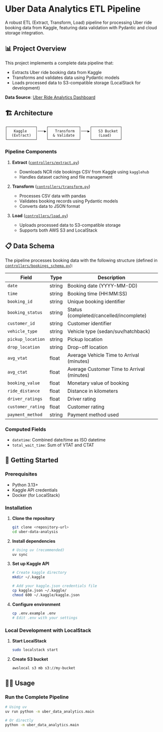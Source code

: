 # Uber Data Analytics ETL Pipeline

A robust ETL (Extract, Transform, Load) pipeline for processing Uber ride booking data from Kaggle, featuring data validation with Pydantic and cloud storage integration.

## 📊 Project Overview

This project implements a complete data pipeline that:
- Extracts Uber ride booking data from Kaggle
- Transforms and validates data using Pydantic models
- Loads processed data to S3-compatible storage (LocalStack for development)

**Data Source**: [Uber Ride Analytics Dashboard](https://www.kaggle.com/datasets/yashdevladdha/uber-ride-analytics-dashboard)

## 🏗️ Architecture

```
┌─────────────┐    ┌──────────────┐    ┌─────────────┐
│   Kaggle    │───▶│   Transform  │───▶│   S3 Bucket │
│  (Extract)  │    │  & Validate  │    │   (Load)    │
└─────────────┘    └──────────────┘    └─────────────┘
```

### Pipeline Components

1. **Extract** ([`controllers/extract.py`](uber_data_analytics/controllers/extract.py))
   - Downloads NCR ride bookings CSV from Kaggle using `kagglehub`
   - Handles dataset caching and file management

2. **Transform** ([`controllers/transform.py`](uber_data_analytics/controllers/transform.py))
   - Processes CSV data with pandas
   - Validates booking records using Pydantic models
   - Converts data to JSON format

3. **Load** ([`controllers/load.py`](uber_data_analytics/controllers/load.py))
   - Uploads processed data to S3-compatible storage
   - Supports both AWS S3 and LocalStack

## 📋 Data Schema

The pipeline processes booking data with the following structure (defined in [`controllers/bookings_schema.py`](uber_data_analytics/controllers/bookings_schema.py)):

| Field | Type | Description |
|-------|------|-------------|
| `date` | string | Booking date (YYYY-MM-DD) |
| `time` | string | Booking time (HH:MM:SS) |
| `booking_id` | string | Unique booking identifier |
| `booking_status` | string | Status (completed/cancelled/incomplete) |
| `customer_id` | string | Customer identifier |
| `vehicle_type` | string | Vehicle type (sedan/suv/hatchback) |
| `pickup_location` | string | Pickup location |
| `drop_location` | string | Drop-off location |
| `avg_vtat` | float | Average Vehicle Time to Arrival (minutes) |
| `avg_ctat` | float | Average Customer Time to Arrival (minutes) |
| `booking_value` | float | Monetary value of booking |
| `ride_distance` | float | Distance in kilometers |
| `driver_ratings` | float | Driver rating |
| `customer_rating` | float | Customer rating |
| `payment_method` | string | Payment method used |

### Computed Fields
- `datetime`: Combined date/time as ISO datetime
- `total_wait_time`: Sum of VTAT and CTAT

## 🚀 Getting Started

### Prerequisites

- Python 3.13+
- Kaggle API credentials
- Docker (for LocalStack)

### Installation

1. **Clone the repository**
   ```bash
   git clone <repository-url>
   cd uber-data-analysis
   ```

2. **Install dependencies**
   ```bash
   # Using uv (recommended)
   uv sync
   ```

3. **Set up Kaggle API**
   ```bash
   # Create kaggle directory
   mkdir ~/.kaggle

   # Add your kaggle.json credentials file
   cp kaggle.json ~/.kaggle/
   chmod 600 ~/.kaggle/kaggle.json
   ```

4. **Configure environment**
   ```bash
   cp .env.example .env
   # Edit .env with your settings
   ```


### Local Development with LocalStack

1. **Start LocalStack**
   ```bash
   sudo localstack start
   ```

2. **Create S3 bucket**
   ```bash
   awslocal s3 mb s3://my-bucket
   ```

## 🏃‍♂️ Usage

### Run the Complete Pipeline

```bash
# Using uv
uv run python -m uber_data_analytics.main

# Or directly
python -m uber_data_analytics.main
```
